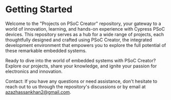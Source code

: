 
# Getting Started

Welcome to the "Projects on PSoC Creator" repository, your gateway to a world of innovation, learning, and hands-on experience with Cypress PSoC devices. This repository serves as a hub for a wide range of projects, each thoughtfully designed and crafted using PSoC Creator, the integrated development environment that empowers you to explore the full potential of these remarkable embedded systems.

Ready to dive into the world of embedded systems with PSoC Creator? Explore our projects, share your knowledge, and ignite your passion for electronics and innovation.

Contact: If you have any questions or need assistance, don't hesitate to reach out to us through the repository's discussions or by email at azazhassankhan2@gmail.com.
